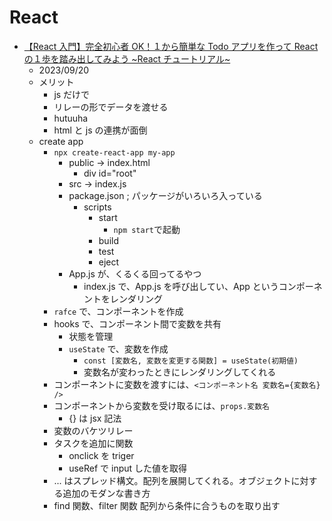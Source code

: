 # React

- [【React 入門】完全初心者 OK！１から簡単な Todo アプリを作って React の１歩を踏み出してみよう ~React チュートリアル~](https://www.youtube.com/watch?v=nRCNL9T3J98)
  - 2023/09/20
  - メリット
    - js だけで
    - リレーの形でデータを渡せる
    - hutuuha
    - html と js の連携が面倒
  - create app
    - `npx create-react-app my-app`
      - public -> index.html
        - div id="root"
      - src -> index.js
      - package.json ; パッケージがいろいろ入っている
        - scripts
          - start
            - `npm start`で起動
          - build
          - test
          - eject
      - App.js が、くるくる回ってるやつ
        - index.js で、App.js を呼び出してい、App というコンポーネントをレンダリング
    - `rafce` で、コンポーネントを作成
    - hooks で、コンポーネント間で変数を共有
      - 状態を管理
      - `useState` で、変数を作成
        - `const [変数名, 変数を変更する関数] = useState(初期値)`
        - 変数名が変わったときにレンダリングしてくれる
    - コンポーネントに変数を渡すには、`<コンポーネント名 変数名={変数名} />`
    - コンポーネントから変数を受け取るには、`props.変数名`
      - {} は jsx 記法
    - 変数のバケツリレー
    - タスクを追加に関数
      - onclick を triger
      - useRef で input した値を取得
    - ... はスプレッド構文。配列を展開してくれる。オブジェクトに対する追加のモダンな書き方
    - find 関数、filter 関数 配列から条件に合うものを取り出す
